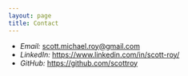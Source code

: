 ```yaml
---
layout: page
title: Contact
---
```


* *Email:* scott.michael.roy@gmail.com
* *LinkedIn:* https://www.linkedin.com/in/scott-roy/
* *GitHub:* https://github.com/scottroy 